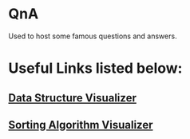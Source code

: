 # QnA

Used to host some famous questions and answers.

# Useful Links listed below:

## [Data Structure Visualizer](https://www.cs.usfca.edu/~galles/visualization/Algorithms.html)

## [Sorting Algorithm Visualizer](https://sadanandpai.github.io/sorting-visualizer/dist/)

